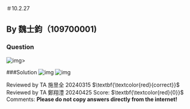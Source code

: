 ＃10.2.27
## By 魏士鈞（109700001)

### Question
![img](https://github.com/HWTeng-Course/202402-Statistics/assets/162072191/9d378b7f-be0f-4aaa-8744-98542cc24a0a)>

###Solution
![img](https://github.com/HWTeng-Course/202402-Statistics/assets/162072191/d3f99027-e0c9-4ca9-9625-ca22b34b08db)
![img](https://github.com/HWTeng-Course/202402-Statistics/assets/162072191/6c40f034-c00d-4ee3-86ed-a9664ea1ff76)


Reviewed by TA 施昱全 20240315 $\textbf{\textcolor{red}{correct}}$  
Reviewed by TA 鄭翔澧 20240425 Score: $\textbf{\textcolor{red}{0}}$  
Comments: **Please do not copy answers directly from the internet!**
